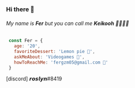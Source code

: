 ### Hi there 👋

###### My name is ***Fer*** but you can call me ***Keikooh*** 👩🏻‍💻🧇

``` js
 const Fer = {
   age: '20',
   favoriteDessert: 'Lemon pie 🍰',
   askMeAbout: 'Videogames 👾',
   howToReachMe: 'fergzm05@gmail.com 📧'
 }
```
[discord] 𝙧𝙤𝙨𝙡𝙮𝙣#8419
